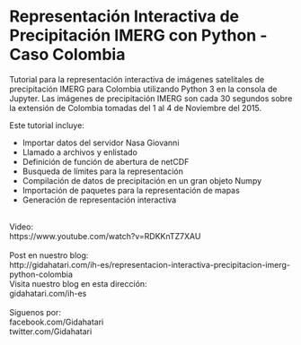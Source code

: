 # Representación Interactiva de Precipitación IMERG con Python - Caso Colombia<br/>

Tutorial para la representación interactiva de imágenes satelitales de precipitación IMERG para Colombia utilizando Python 3 en la consola de Jupyter. Las imágenes de precipitación IMERG son cada 30 segundos sobre la extensión de Colombia tomadas del 1 al 4 de Noviembre del 2015.

Este tutorial incluye:<br/>
- Importar datos del servidor Nasa Giovanni
- Llamado a archivos y enlistado
- Definición de función de abertura de netCDF
- Busqueda de límites para la representación
- Compilación de datos de precipitación en un gran objeto Numpy
- Importación de paquetes para la representación de mapas
- Generación de representación interactiva
<br/>
Video:<br/>
https://www.youtube.com/watch?v=RDKKnTZ7XAU<br/>
<br/>
Post en nuestro blog:<br/>
http://gidahatari.com/ih-es/representacion-interactiva-precipitacion-imerg-python-colombia
<br/>
Visita nuestro blog en esta dirección:<br/>
gidahatari.com/ih-es<br/>
<br/>
Siguenos por:<br/>
facebook.com/Gidahatari<br/>
twitter.com/Gidahatari<br/>

